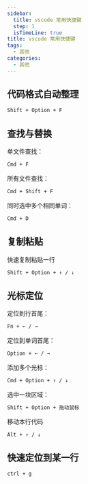```yaml
---
sidebar:
  title: vscode 常用快捷键
  step: 1
  isTimeLine: true
title: vscode 常用快捷键
tags:
  - 其他
categories:
  - 其他
---
```


## **代码格式自动整理**

```html
Shift + Option + F
```

## **查找与替换**

单文件查找：

```html
Cmd + F
```

所有文件查找：

```html
Cmd + Shift + F
```

同时选中多个相同单词：

```html
Cmd + D
```

## **复制粘贴**

快速复制粘贴一行

```html
Shift + Option + ↑ / ↓
```

## **光标定位**

定位到行首尾：

```html
Fn + ← / →
```

定位到单词首尾：

```html
Option + ← / →
```

添加多个光标：

```html
Cmd + Option + ↑ / ↓
```

选中一块区域：

```html
Shift + Option + 拖动鼠标
```

移动本行代码

```html
Alt + ↑ / ↓
```

## **快速定位到某一行**

```html
ctrl + g
```